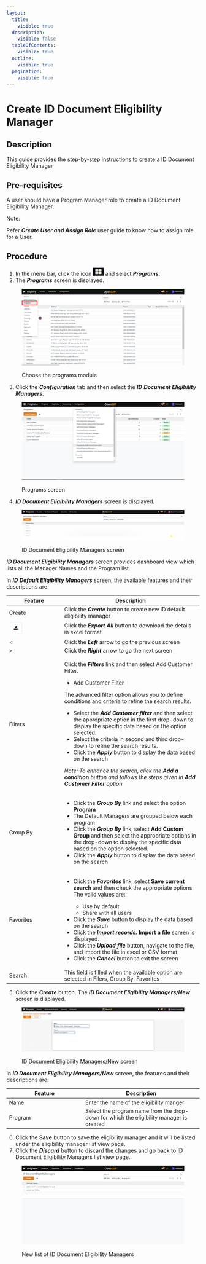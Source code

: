 ```yaml
---
layout:
  title:
    visible: true
  description:
    visible: false
  tableOfContents:
    visible: true
  outline:
    visible: true
  pagination:
    visible: true
---
```


# Create ID Document Eligibility Manager

## Description

This guide provides the step-by-step instructions to create a ID Document  Eligibility Manager

## Pre-requisites

A user should have a Program Manager role to create a ID Document Eligibility Manager.

Note:

Refer _**Create User and Assign Role**_ user guide to know how to assign role for a User.

## Procedure

1. In the menu bar, click the icon ![](<../../../../../../.gitbook/assets/image (8).png>) and select _**Programs**_.
2. The _**Programs**_ screen is displayed.

<figure><img src="../../../../../../.gitbook/assets/programs.png" alt=""><figcaption><p>Choose the programs module </p></figcaption></figure>

3. Click the _**Configuration**_ tab and then select the _**ID**_ _**Document Eligibility Managers**._

<figure><img src="../../../../../../.gitbook/assets/configuration (1).png" alt=""><figcaption><p> Programs screen</p></figcaption></figure>

4. _**ID Document Eligibility Managers**_ screen is displayed.

<figure><img src="../../../../../../.gitbook/assets/id-document-eligibility-managers.png" alt=""><figcaption><p>ID Document Eligibility Managers screen</p></figcaption></figure>

_**ID Document Eligibility Managers**_ screen provides dashboard view which lists all the Manager Names and the Program list.

In  _**ID**_ _**Default Eligibility Managers**_ screen, the available features and their descriptions are:

<table><thead><tr><th width="130">Feature</th><th>Description</th></tr></thead><tbody><tr><td>Create</td><td>Click the <em><strong>Create</strong></em> button to create new ID default eligibility manager</td></tr><tr><td><img src="../../../../../../.gitbook/assets/image (9).png" alt="" data-size="original"></td><td>Click the <em><strong>Export All</strong></em> button to download the details in excel format</td></tr><tr><td>&#x3C;</td><td>Click the <em><strong>Left</strong></em> arrow to go the previous screen</td></tr><tr><td>></td><td>Click the <em><strong>Right</strong></em> arrow to go the next screen</td></tr><tr><td>Filters</td><td><p>Click the <em><strong>Filters</strong></em> link and then select Add Customer Filter.</p><ul><li>Add Customer Filter</li></ul><p>The advanced filter option allows you to define conditions and criteria to refine the search results.</p><ul><li>Select the <em><strong>Add Customer filter</strong></em> and then select the appropriate option in the first drop-down to display the specific data based on the option selected.</li><li>Select the criteria in second and third drop-down to refine the search results. </li><li>Click the <em><strong>Apply</strong></em> button to display the data based on the search</li></ul><p><em>Note: To enhance the search, click the <strong>Add a condition</strong> button and follows the steps given in <strong>Add Customer Filter</strong> option</em></p></td></tr><tr><td>Group By</td><td><ul><li>Click the <em><strong>Group By</strong></em> link and select the option <strong>Program</strong></li><li>The Default Managers are grouped below each program</li><li>Click the <em><strong>Group By</strong></em> link, select <strong>Add Custom Group</strong> and then select the appropriate options in the drop-down to display the specific data based on the option selected.</li><li>Click the <em><strong>Apply</strong></em> button to display the data based on the search</li></ul></td></tr><tr><td>Favorites</td><td><ul><li><p>Click the <em><strong>Favorites</strong></em> link, select <strong>Save current search</strong> and then check the appropriate options. The valid values are: </p><ul><li>Use by default</li><li>Share with all users</li></ul></li><li>Click the <em><strong>Save</strong></em> button to display the data based on the search</li><li>Click the <em><strong>Import records.</strong></em><strong> Import a file</strong> screen is displayed. </li><li>Click the <em><strong>Upload file</strong></em> button, navigate to the file, and import the file in excel or CSV format</li><li>Click the <em><strong>Cancel</strong></em> button to exit the screen</li></ul></td></tr><tr><td>Search</td><td>This field is filled when the available option are selected in Filers, Group By, Favorites</td></tr></tbody></table>

5. Click the _**Create**_ button. The _**ID Document Eligibility Managers/New**_ screen is displayed.

<figure><img src="../../../../../../.gitbook/assets/id-document-eligibility-managers-new.png" alt=""><figcaption><p>ID Document Eligibility Managers/New screen</p></figcaption></figure>

In _**ID Document Eligibility Managers/New**_ screen, the features and their descriptions are:

<table><thead><tr><th width="185">Feature</th><th>Description</th></tr></thead><tbody><tr><td>Name</td><td>Enter the name of the eligibility manger</td></tr><tr><td>Program</td><td>Select the program name from the drop-down for which the eligibility manager is created</td></tr></tbody></table>

6. Click the **Save** button to save the eligibility manager and it will be listed under the eligibility manager list view page.
7. Click the _**Discard**_ button to discard the changes and go back to ID Document Eligibility Managers list view page.

<figure><img src="../../../../../../.gitbook/assets/id-document-eligibility-manager-listview-page.png" alt=""><figcaption><p>New list of ID Document Eligibility Managers</p></figcaption></figure>
